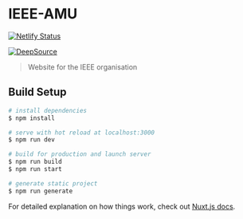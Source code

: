 # IEEE-AMU
[![Netlify Status](https://api.netlify.com/api/v1/badges/a1bb8c64-efaa-4ac3-94b5-bec42f76cfc7/deploy-status)](https://app.netlify.com/sites/ieee-amu/deploys)

[![DeepSource](https://static.deepsource.io/deepsource-badge-dark-mini.svg)](https://deepsource.io/gh/ieee-amu/ieee-amu/?ref=repository-badge)

> Website for the IEEE organisation

## Build Setup

``` bash
# install dependencies
$ npm install

# serve with hot reload at localhost:3000
$ npm run dev

# build for production and launch server
$ npm run build
$ npm run start

# generate static project
$ npm run generate
```

For detailed explanation on how things work, check out [Nuxt.js docs](https://nuxtjs.org).
